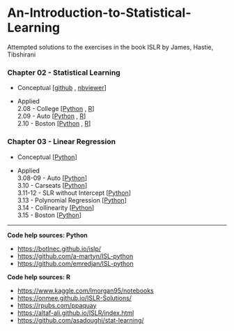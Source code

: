 # An-Introduction-to-Statistical-Learning
Attempted solutions to the exercises in the book ISLR by James, Hastie, Tibshirani

### Chapter 02 - Statistical Learning
- Conceptual   [[github](https://github.com/rahul-ahuja1/An-Introduction-to-Statistical-Learning/blob/main/with%20R/02.01-07%20-%20Statistical%20Learning%20-%20Conceptual%20Exercises.ipynb) , [nbviewer](https://nbviewer.jupyter.org/github/rahul-ahuja1/An-Introduction-to-Statistical-Learning/blob/main/with%20R/02.01-07%20-%20Statistical%20Learning%20-%20Conceptual%20Exercises.ipynb)]

- Applied  
  2.08 - College [[Python](https://nbviewer.jupyter.org/github/rahul-ahuja1/An-Introduction-to-Statistical-Learning/blob/main/with%20Python/02.08%20%28P%29%20-%20College.ipynb) , [R](https://nbviewer.jupyter.org/github/rahul-ahuja1/An-Introduction-to-Statistical-Learning/blob/main/with%20R/02.08%20%28R%29%20-%20College.ipynb)]  
  2.09 - Auto [[Python](https://nbviewer.jupyter.org/github/rahul-ahuja1/An-Introduction-to-Statistical-Learning/blob/main/with%20Python/02.09%20%28P%29%20-%20Auto.ipynb) , [R](https://rpubs.com/rahul-ahuja/islr-02-09)]  
  2.10 - Boston [[Python](https://nbviewer.jupyter.org/github/rahul-ahuja1/An-Introduction-to-Statistical-Learning/blob/main/with%20Python/02.10%20%28P%29%20-%20Boston.ipynb) , [R](https://nbviewer.jupyter.org/github/rahul-ahuja1/An-Introduction-to-Statistical-Learning/blob/main/with%20R/02.10%20%28R%29%20-%20Boston.ipynb)]  


### Chapter 03 - Linear Regression
- Conceptual   [[Python](https://nbviewer.jupyter.org/github/rahul-ahuja1/An-Introduction-to-Statistical-Learning/blob/main/with%20Python/03.01-07%20%28P%29%20-%20Linear%20Regression%20-%20Conceptual%20Exercises.ipynb)]

- Applied  
  3.08-09 - Auto [[Python](https://nbviewer.jupyter.org/github/rahul-ahuja1/An-Introduction-to-Statistical-Learning/blob/main/with%20Python/03.08-09%20%28P%29%20-%20Auto.ipynb?flush-cache=true)]  
  3.10 - Carseats [[Python](https://nbviewer.jupyter.org/github/rahul-ahuja1/An-Introduction-to-Statistical-Learning/blob/main/with%20Python/03.10%20%28P%29%20-%20Carseats.ipynb)]  
  3.11-12 - SLR without Intercept [[Python](https://nbviewer.jupyter.org/github/rahul-ahuja1/An-Introduction-to-Statistical-Learning/blob/main/with%20Python/03.11-12%20%28P%29%20-%20SLR%20without%20Intercept.ipynb)]  
  3.13 - Polynomial Regression [[Python](https://nbviewer.jupyter.org/github/rahul-ahuja1/An-Introduction-to-Statistical-Learning/blob/deda48fde9b926a914902588b90fabbb96ce0819/with%20Python/03.13%20%28P%29%20-%20Polynomial%20Regression.ipynb)]  
  3.14 - Collinearity [[Python](https://nbviewer.jupyter.org/github/rahul-ahuja1/An-Introduction-to-Statistical-Learning/blob/7b4bd05c0a570380ee4fa42e347e8be0c698a82b/with%20Python/03.14%20%28P%29%20-%20Collinearity.ipynb)]  
  3.15 - Boston [[Python](https://nbviewer.jupyter.org/github/rahul-ahuja1/An-Introduction-to-Statistical-Learning/blob/7b4bd05c0a570380ee4fa42e347e8be0c698a82b/with%20Python/03.15%20%28P%29%20-%20Boston.ipynb)]




---
__Code help sources: Python__  
- https://botlnec.github.io/islp/
- https://github.com/a-martyn/ISL-python
- https://github.com/emredjan/ISL-python


__Code help sources: R__
- https://www.kaggle.com/lmorgan95/notebooks
- https://onmee.github.io/ISLR-Solutions/
- https://rpubs.com/ppaquay
- https://altaf-ali.github.io/ISLR/index.html
- https://github.com/asadoughi/stat-learning/



